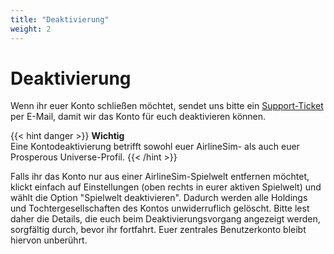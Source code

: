 ```yaml
---
title: "Deaktivierung"
weight: 2
---
```


# Deaktivierung

Wenn ihr euer Konto schließen möchtet, sendet uns bitte ein [Support-Ticket](https://www.airlinesim.aero/blog/de/pages/support/) per E-Mail, damit wir das Konto für euch deaktivieren können.

{{< hint danger >}}
**Wichtig**  
Eine Kontodeaktivierung betrifft sowohl euer AirlineSim- als auch euer Prosperous Universe-Profil.
{{< /hint >}}

Falls ihr das Konto nur aus einer AirlineSim-Spielwelt entfernen möchtet, klickt einfach auf Einstellungen (oben rechts in eurer aktiven Spielwelt) und wählt die Option "Spielwelt deaktivieren". Dadurch werden alle Holdings und Tochtergesellschaften des Kontos unwiderruflich gelöscht. Bitte lest daher die Details, die euch beim Deaktivierungsvorgang angezeigt werden, sorgfältig durch, bevor ihr fortfahrt. Euer zentrales Benutzerkonto bleibt hiervon unberührt.
